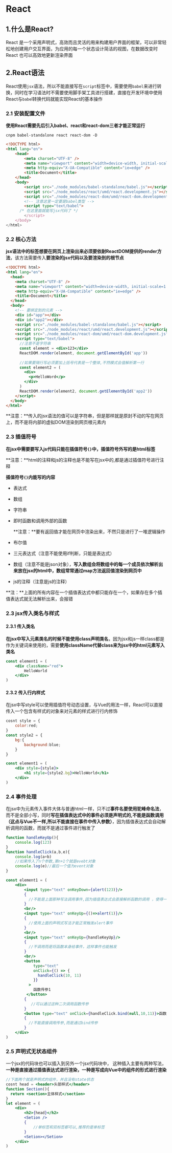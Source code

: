 # React

## 1.什么是React?

React 是一个采用声明式，高效而且灵活的用来构建用户界面的框架，可以非常轻松地创建用户交互界面，为应用的每一个状态设计简洁的视图，在数据改变时 React 也可以高效地更新渲染界面



## 2.React语法

React使用`jsx`语法，所以不能直接写在`script`标签中，需要使用`babel`来进行转换，同时在学习语法时不需要使用脚手架工具进行搭建，直接在开发环境中使用React与`babe`l转换代码就能实现React的基本操作

### 2.1 安装配置文件

**使用React需要先后引入babel、react和react-dom三者才能正常运行**

```shell
cnpm babel-standalone react react-dom -D
```

```html
<!DOCTYPE html>
<html lang="en">
    <head>
        <meta charset="UTF-8" />
        <meta name="viewport" content="width=device-width, initial-scale=1.0" />
        <meta http-equiv="X-UA-Compatible" content="ie=edge" />
        <title>Document</title>
    </head>
    <body>
        <script src="./node_modules/babel-standalone/babel.js"></script>
        <script src="./node_modules/react/umd/react.development.js"></script>
        <script src="./node_modules/react-dom/umd/react-dom.development.js"></script>
        <!-- 注意这里一定要是babel类型 -->
        <script type="text/babel">
      /* 在这里面就能写jsx代码了 */
        </script>
    </body>
</html>
```



### 2.2 核心方法

**jsx语法中的标签想要在网页上渲染出来必须要依耐ReactDOM提供的render方法**，该方法需要传入**要渲染的jsx代码以及要渲染到的根节点**

```html
<!DOCTYPE html>
<html lang="en">
  <head>
    <meta charset="UTF-8" />
    <meta name="viewport" content="width=device-width, initial-scale=1.0" />
    <meta http-equiv="X-UA-Compatible" content="ie=edge" />
    <title>Document</title>
  </head>
  <body>
    <!-- 要绑定到的元素 -->
    <div id="app"></div>
    <div id="app2"></div>
    <script src="./node_modules/babel-standalone/babel.js"></script>
    <script src="./node_modules/react/umd/react.development.js"></script>
    <script src="./node_modules/react-dom/umd/react-dom.development.js"></script>
    <script type="text/babel">
      //注意不是字符串
      const element = <div>123</div>
      ReactDOM.render(element, document.getElementById('app'))
      
      //如果要隔行写必须要加上括号代表是一个整体,不然模式会值解析第一行
      const element2 = (
        <div>
          <p>HelloWord</p>
        </div>
      )
      ReactDOM.render(element2, document.getElementById('app2'))
    </script>
  </body>
</html>
```

**注意：**传入的jsx语法的值可以是字符串，但是那样就是原封不动的写在网页上，而不是将内部的虚拟DOM渲染到网页根元素内



### 2.3 插值符号

**在jsx中需要要写入js代码只能在插值符号`{}`中，插值符号外写的是html标签**

**注意：**html的注释和js的注释也是不能写在jsx中的,都是通过插值符号进行注释



**插值符号`{}`内能写的内容**

- 表达式

- 数组

- 字符串

- 即时函数和调用外部的函数

  **注意：**要有返回值才能在网页中渲染出来，不然只是进行了一堆逻辑操作

- 布尔值

- 三元表达式（注意不能使用if判断，只能是表达式）

- 数组（注意不能是json对象），**写入数组会将数组中的每一个成员依次解析出来放在jsx的html中，数组常常通过map方法返回值渲染到网页中**

- js的注释（注意是js的注释）

**注：**上面的所有内容在一个插值表达式中都只能存在一个，如果存在多个插值表达式就无法解析出来，会报错



### 2.3 jsx传入类名与样式

#### 2.3.1 传入类名

**在jsx中写入元素类名的时候不能使用class声明类名**，因为jsx和js一样class都是作为关键词来使用的，需要**使用className代替class来为jsx中的html元素写入类名**

```jsx
const element1 = (
	<div className="red">
    	HelloWorld
    </div>
)
```

#### 2.3.2 传入行内样式

在jsx中写style可以使用插值符号动态设置，与Vue的用法一样，React可以直接传入一个包含有样式的对象来对元素的样式进行行内修饰

```jsx
cosnt style = {
    color:red;
}
const style2 = {
    bg:{
        background:blue;
    }
}

const element1 = (
	<div style={style}>
    	<h1 style={style2.bg}>HelloWorld</h1>
    </div>
)
```



### 2.4 事件处理

在jsx中为元素传入事件大体与普通html一样，只不过**事件名要使用驼峰命名法**，而不是全部小写，同时**写在插值表达式中的事件必须是声明式的,不能是函数调用（这点与Vue不一样,所以不能直接在事件中传入参数）**，因为插值表达式会自动解析调用的函数，而就不是通过事件进行触发了

```jsx
function handleKeyUp(){
	console.log(123)    
}
function handleClick(a,b,e){
    console.log(a+b)
    //如果传入了n个参数,第n+1个就是evebt对象
    console.log(e)//最后一个值为event对象
}

const element1 = (
	<div>
    	<input type="text" onKeyDown={alert(123)}/>
        {
          //不能是上面那种写法调用事件,因为插值表达式会直接解析函数的调用 ，使得一进去页面就会自动触发
        }
        <br/>
        <input type="text" onKeyUp={()=>alert(1)}/>
        {
		  //使用上面的声明式写法才能正常触发alert事件
        }
        <br/>
        <input type="text" onKeyUp={handleKeyUp}/>
        {
		  //不调用而是将函数本身给事件，这样事件也能触发
        }
        <br/>
        <button
            type="text"
            onClick={() => {
              handleClick(10, 11)
            }}
          >
            函数传参1
         </button>
        {
           //可以通过这种二次调用函数传参
        }
        <button type="text" onClick={handleClick.bind(null,10,11)}>函数传参2</button>
        {
		  //不能直接调用传参,而是通过bind传参
        }    
    </div>
)
```



### 2.5  声明式无状态组件

一个jsx的代码块也可以插入到另外一个jsx代码块中， 这种插入主要有两种写法，**一种是直接通过插值表达式进行渲染，一种是写成向Vue中的组件的形式进行渲染**

```jsx
//下面两个就是声明式的组件，并且没有state状态
cosnt head = <header>头部样式</header>
function Section(){
  return <section>主体样式</section>
}
let element = (
	<div>
    	<h2>{head}</h2>
    	<Setion />
        {
            //单标签和双标签都可以,推荐的是单标签
        }
    	<Setion></Setion>
    </div>
) 
```

